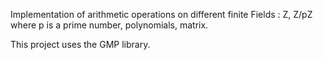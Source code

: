 Implementation of arithmetic operations on different finite Fields : Z, Z/pZ where p is a prime number, polynomials, matrix.

This project uses the GMP library.
